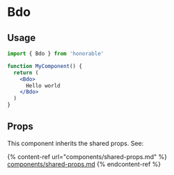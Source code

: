 # Bdo

## Usage

```jsx
import { Bdo } from 'honorable'

function MyComponent() {
  return (
    <Bdo>
      Hello world
    </Bdo>
  )
}
```

## Props

This component inherits the shared props. See:

{% content-ref url="components/shared-props.md" %}
[components/shared-props.md](components/shared-props.md)
{% endcontent-ref %}

